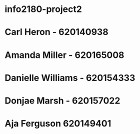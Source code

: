 # info2180-project2
# Carl Heron - 620140938
# Amanda Miller - 620165008
# Danielle Williams - 620154333
# Donjae Marsh - 620157022
# Aja Ferguson 620149401
